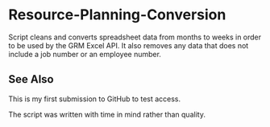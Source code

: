 # Resource-Planning-Conversion

Script cleans and converts spreadsheet data from months to weeks in order to be used by the GRM Excel API. It also removes any data that does not include a job number or an employee number.

## See Also

This is my first submission to GitHub to test access.

The script was written with time in mind rather than quality.

